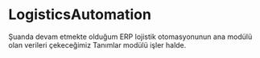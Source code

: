 # LogisticsAutomation
Şuanda devam etmekte olduğum ERP lojistik otomasyonunun ana modülü olan verileri çekeceğimiz Tanımlar modülü işler halde.
